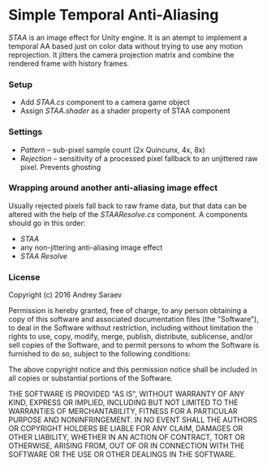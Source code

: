 # Simple Temporal Anti-Aliasing
*STAA* is an image effect for Unity engine. It is an atempt to implement a temporal AA based just on color data without trying to use any motion reprojection. It jitters the camera projection matrix and combine the rendered frame with history frames.

### Setup
- Add *STAA.cs* component to a camera game object
- Assign *STAA.shader* as a shader property of STAA component

### Settings
- *Pattern* – sub-pixel sample count (2x Quincunx, 4x, 8x)
- *Rejection* – sensitivity of a processed pixel fallback to an unjittered raw pixel. Prevents ghosting

### Wrapping around another anti-aliasing image effect
Usually rejected pixels fall back to raw frame data, but that data can be altered with the help of the *STAAResolve.cs* component. A components should go in this order:
- *STAA*
- any non-jittering anti-aliasing image effect
- *STAA Resolve*

### License
Copyright (c) 2016 Andrey Saraev

Permission is hereby granted, free of charge, to any person obtaining a copy of this software and associated documentation files (the "Software"), to deal in the Software without restriction, including without limitation the rights to use, copy, modify, merge, publish, distribute, sublicense, and/or sell copies of the Software, and to permit persons to whom the Software is furnished to do so, subject to the following conditions:

The above copyright notice and this permission notice shall be included in all copies or substantial portions of the Software.

THE SOFTWARE IS PROVIDED "AS IS", WITHOUT WARRANTY OF ANY KIND, EXPRESS OR IMPLIED, INCLUDING BUT NOT LIMITED TO THE WARRANTIES OF MERCHANTABILITY, FITNESS FOR A PARTICULAR PURPOSE AND NONINFRINGEMENT. IN NO EVENT SHALL THE AUTHORS OR COPYRIGHT HOLDERS BE LIABLE FOR ANY CLAIM, DAMAGES OR OTHER LIABILITY, WHETHER IN AN ACTION OF CONTRACT, TORT OR OTHERWISE, ARISING FROM, OUT OF OR IN CONNECTION WITH THE SOFTWARE OR THE USE OR OTHER DEALINGS IN THE SOFTWARE.
